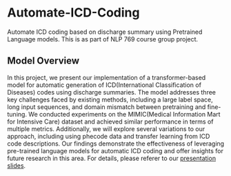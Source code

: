 # Automate-ICD-Coding
Automate ICD coding based on discharge summary using Pretrained Language models. This is as part of NLP 769 course group project. 

## Model Overview

In this project, we present our implementation of a transformer-based model for automatic generation of ICD(International Classification of Diseases) codes using discharge summaries. The model addresses three key challenges faced by existing methods, including a large label space, long input sequences, and domain mismatch between pretraining and fine-tuning. We conducted experiments on the MIMIC(Medical Information Mart for Intensive Care) dataset and achieved similar performance in terms of multiple metrics. Additionally, we will explore several variations to our approach, including using phecode data and transfer learning from ICD code descriptions. Our findings demonstrate the effectiveness of leveraging pre-trained language models for automatic ICD coding and offer insights for future research in this area. For details, please referer to our [presentation slides](https://github.com/akhilperumalreddy/Automate-ICD-Coding/blob/main/Presentation_slides.pdf).
